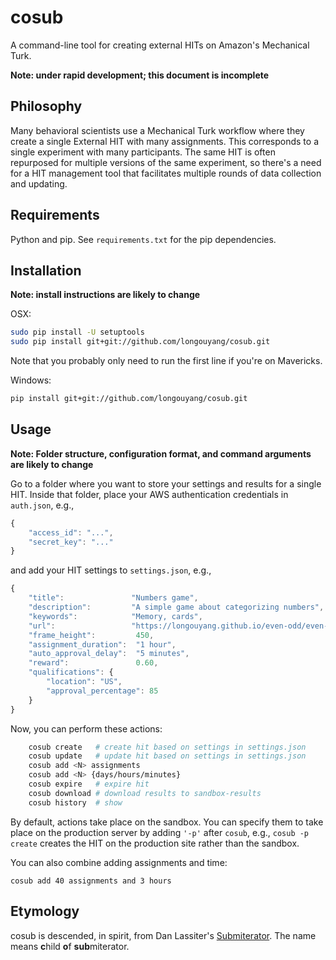 # cosub

A command-line tool for creating external HITs on Amazon's Mechanical Turk.

**Note: under rapid development; this document is incomplete**

## Philosophy

Many behavioral scientists use a Mechanical Turk workflow where they create a single External HIT with many assignments.
This corresponds to a single experiment with many participants.
The same HIT is often repurposed for multiple versions of the same experiment, so there's a need for a HIT management tool that facilitates multiple rounds of data collection and updating.

## Requirements

Python and pip. See `requirements.txt` for the pip dependencies.

## Installation

**Note: install instructions are likely to change**

OSX:

```sh
sudo pip install -U setuptools
sudo pip install git+git://github.com/longouyang/cosub.git
```

Note that you probably only need to run the first line if you're on Mavericks.

Windows:

```sh
pip install git+git://github.com/longouyang/cosub.git
```

## Usage

**Note: Folder structure, configuration format, and command arguments are likely to change**

Go to a folder where you want to store your settings and results for a single HIT.
Inside that folder, place your AWS authentication credentials in `auth.json`, e.g.,

```js
{
    "access_id": "...",
    "secret_key": "..."
}
```

and add your HIT settings to `settings.json`, e.g.,

```js
{
    "title":               "Numbers game",
    "description":         "A simple game about categorizing numbers",
    "keywords":            "Memory, cards",
    "url":                 "https://longouyang.github.io/even-odd/even-odd.html",
    "frame_height":         450,
    "assignment_duration":  "1 hour",
    "auto_approval_delay":  "5 minutes",
    "reward":               0.60,
    "qualifications": {
        "location": "US",
        "approval_percentage": 85
    }
}
```

Now, you can perform these actions:

```sh
    cosub create   # create hit based on settings in settings.json
    cosub update   # update hit based on settings in settings.json
    cosub add <N> assignments
    cosub add <N> {days/hours/minutes}
    cosub expire   # expire hit
    cosub download # download results to sandbox-results
    cosub history  # show
```
By default, actions take place on the sandbox. You can specify them to take place on the production server by adding `'-p'` after `cosub`, e.g., `cosub -p create` creates the HIT on the production site rather than the sandbox.

You can also combine adding assignments and time:

    cosub add 40 assignments and 3 hours

## Etymology

cosub is descended, in spirit, from Dan Lassiter's [Submiterator](https://github.com/danlassiter/Submiterator). The name means **c**hild **o**f **sub**miterator.
